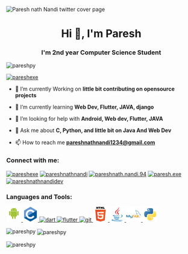 ![Paresh nath Nandi  twitter cover page](https://github.com/Pareshpy/Pareshpy/assets/93391884/9b592785-254b-4715-997c-50ccfa36141f)
<h1 align="center">Hi 👋, I'm Paresh</h1>
<h3 align="center">I'm 2nd year Computer Science Student</h3>

<p align="left"> <img src="https://komarev.com/ghpvc/?username=pareshpy&label=Profile%20views&color=0e75b6&style=flat" alt="pareshpy" /> </p>

<p align="left"> <a href="https://twitter.com/pareshexe" target="blank"><img src="https://img.shields.io/twitter/follow/pareshexe?logo=twitter&style=for-the-badge" alt="pareshexe" /></a> </p>

- 🔭 I’m currently Working on **little bit contributing on opensource projects**

- 🌱 I’m currently learning **Web Dev, Flutter, JAVA, django**

- 🤝 I’m looking for help with **Android, Web dev, Flutter, JAVA**

- 💬 Ask me about **C, Python, and little bit on Java And Web Dev**

- 📫 How to reach me **pareshnathnandi1234@gmail.com**

<h3 align="left">Connect with me:</h3>
<p align="left">
<a href="https://twitter.com/pareshexe" target="blank"><img align="center" src="https://raw.githubusercontent.com/rahuldkjain/github-profile-readme-generator/master/src/images/icons/Social/twitter.svg" alt="pareshexe" height="30" width="40" /></a>
<a href="https://linkedin.com/in/pareshnathnandi" target="blank"><img align="center" src="https://raw.githubusercontent.com/rahuldkjain/github-profile-readme-generator/master/src/images/icons/Social/linked-in-alt.svg" alt="pareshnathnandi" height="30" width="40" /></a>
<a href="https://fb.com/pareshnath.nandi.94" target="blank"><img align="center" src="https://raw.githubusercontent.com/rahuldkjain/github-profile-readme-generator/master/src/images/icons/Social/facebook.svg" alt="pareshnath.nandi.94" height="30" width="40" /></a>
<a href="https://instagram.com/paresh.exe" target="blank"><img align="center" src="https://raw.githubusercontent.com/rahuldkjain/github-profile-readme-generator/master/src/images/icons/Social/instagram.svg" alt="paresh.exe" height="30" width="40" /></a>
<a href="https://www.youtube.com/c/pareshnathnandidev" target="blank"><img align="center" src="https://raw.githubusercontent.com/rahuldkjain/github-profile-readme-generator/master/src/images/icons/Social/youtube.svg" alt="pareshnathnandidev" height="30" width="40" /></a>
</p>

<h3 align="left">Languages and Tools:</h3>
<p align="left"> <a href="https://developer.android.com" target="_blank" rel="noreferrer"> <img src="https://raw.githubusercontent.com/devicons/devicon/master/icons/android/android-original-wordmark.svg" alt="android" width="40" height="40"/> </a> <a href="https://www.cprogramming.com/" target="_blank" rel="noreferrer"> <img src="https://raw.githubusercontent.com/devicons/devicon/master/icons/c/c-original.svg" alt="c" width="40" height="40"/> </a> <a href="https://dart.dev" target="_blank" rel="noreferrer"> <img src="https://www.vectorlogo.zone/logos/dartlang/dartlang-icon.svg" alt="dart" width="40" height="40"/> </a> <a href="https://flutter.dev" target="_blank" rel="noreferrer"> <img src="https://www.vectorlogo.zone/logos/flutterio/flutterio-icon.svg" alt="flutter" width="40" height="40"/> </a> <a href="https://git-scm.com/" target="_blank" rel="noreferrer"> <img src="https://www.vectorlogo.zone/logos/git-scm/git-scm-icon.svg" alt="git" width="40" height="40"/> </a> <a href="https://www.w3.org/html/" target="_blank" rel="noreferrer"> <img src="https://raw.githubusercontent.com/devicons/devicon/master/icons/html5/html5-original-wordmark.svg" alt="html5" width="40" height="40"/> </a> <a href="https://www.java.com" target="_blank" rel="noreferrer"> <img src="https://raw.githubusercontent.com/devicons/devicon/master/icons/java/java-original.svg" alt="java" width="40" height="40"/> </a> <a href="https://www.mysql.com/" target="_blank" rel="noreferrer"> <img src="https://raw.githubusercontent.com/devicons/devicon/master/icons/mysql/mysql-original-wordmark.svg" alt="mysql" width="40" height="40"/> </a> <a href="https://www.python.org" target="_blank" rel="noreferrer"> <img src="https://raw.githubusercontent.com/devicons/devicon/master/icons/python/python-original.svg" alt="python" width="40" height="40"/> </a> </p>

<p><img align="left" src="https://github-readme-stats.vercel.app/api/top-langs?username=pareshpy&show_icons=true&locale=en&layout=compact" alt="pareshpy" /></p>

<p>&nbsp;<img align="center" src="https://github-readme-stats.vercel.app/api?username=pareshpy&show_icons=true&locale=en" alt="pareshpy" /></p>

<p><img align="center" src="https://github-readme-streak-stats.herokuapp.com/?user=pareshpy&" alt="pareshpy" /></p>
